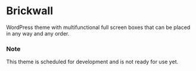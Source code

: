 Brickwall
=========

WordPress theme with multifunctional full screen boxes that can be placed in any way and any order.

### Note

This theme is scheduled for development and is not ready for use yet.